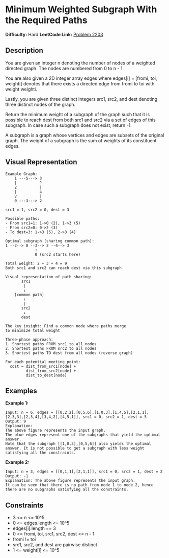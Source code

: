 # Minimum Weighted Subgraph With the Required Paths

**Difficulty:** Hard
**LeetCode Link:** [Problem 2203](https://leetcode.com/problems/minimum-weighted-subgraph-with-the-required-paths/)

## Description
You are given an integer n denoting the number of nodes of a weighted directed graph. The nodes are numbered from 0 to n - 1.

You are also given a 2D integer array edges where edges[i] = [fromi, toi, weighti] denotes that there exists a directed edge from fromi to toi with weight weighti.

Lastly, you are given three distinct integers src1, src2, and dest denoting three distinct nodes of the graph.

Return the minimum weight of a subgraph of the graph such that it is possible to reach dest from both src1 and src2 via a set of edges of this subgraph. In case such a subgraph does not exist, return -1.

A subgraph is a graph whose vertices and edges are subsets of the original graph. The weight of a subgraph is the sum of weights of its constituent edges.

## Visual Representation

```
Example Graph:
    1 ---5---> 3
    |          ^
    2          |
    |          4
    v          |
    0 ---3---> 2

src1 = 1, src2 = 0, dest = 3

Possible paths:
- From src1=1: 1->0 (2), 1->3 (5)
- From src2=0: 0->2 (3)
- To dest=3: 1->3 (5), 2->3 (4)

Optimal subgraph (sharing common path):
1 --2--> 0 --3--> 2 --4--> 3
             ↑
             0 (src2 starts here)

Total weight: 2 + 3 + 4 = 9
Both src1 and src2 can reach dest via this subgraph
```

```
Visual representation of path sharing:
       src1
        |
        ↓
    [common path]
        ↑
        |
       src2
        ↓
       dest

The key insight: Find a common node where paths merge
to minimize total weight
```

```
Three-phase approach:
1. Shortest paths FROM src1 to all nodes
2. Shortest paths FROM src2 to all nodes
3. Shortest paths TO dest from all nodes (reverse graph)

For each potential meeting point:
  cost = dist_from_src1[node] +
         dist_from_src2[node] +
         dist_to_dest[node]
```

## Examples

**Example 1:**
```
Input: n = 6, edges = [[0,2,2],[0,5,6],[1,0,3],[1,4,5],[2,1,1],[2,3,3],[2,3,4],[3,4,2],[4,5,1]], src1 = 0, src2 = 1, dest = 5
Output: 9
Explanation:
The above figure represents the input graph.
The blue edges represent one of the subgraphs that yield the optimal answer.
Note that the subgraph [[1,0,3],[0,5,6]] also yields the optimal answer. It is not possible to get a subgraph with less weight satisfying all the constraints.
```

**Example 2:**
```
Input: n = 3, edges = [[0,1,1],[2,1,1]], src1 = 0, src2 = 1, dest = 2
Output: -1
Explanation: The above figure represents the input graph.
It can be seen that there is no path from node 1 to node 2, hence there are no subgraphs satisfying all the constraints.
```

## Constraints
- 3 <= n <= 10^5
- 0 <= edges.length <= 10^5
- edges[i].length == 3
- 0 <= fromi, toi, src1, src2, dest <= n - 1
- fromi != toi
- src1, src2, and dest are pairwise distinct
- 1 <= weight[i] <= 10^5
